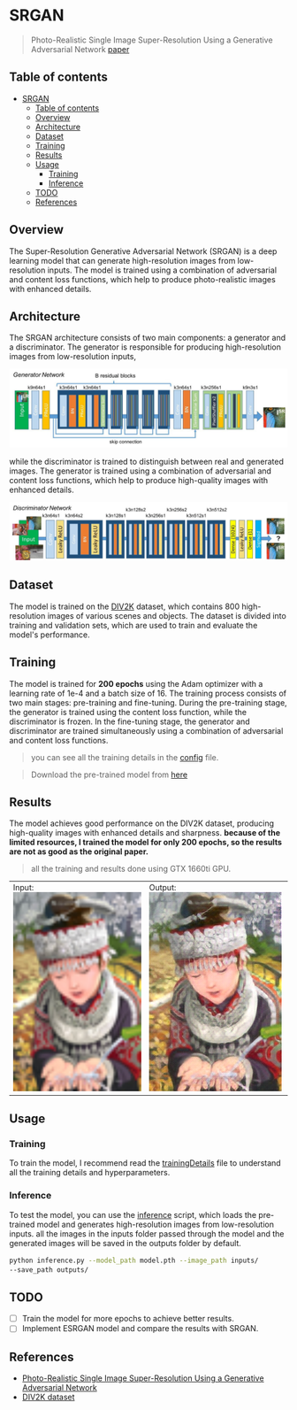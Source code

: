 # SRGAN

> Photo-Realistic Single Image Super-Resolution Using a Generative Adversarial Network [paper](https://arxiv.org/abs/1609.04802)

## Table of contents
- [SRGAN](#srgan)
  - [Table of contents](#table-of-contents)
  - [Overview](#overview)
  - [Architecture](#architecture)
  - [Dataset](#dataset)
  - [Training](#training)
  - [Results](#results)
  - [Usage](#usage)
    - [Training](#training-1)
    - [Inference](#inference)
  - [TODO](#todo)
  - [References](#references)


## Overview
The Super-Resolution Generative Adversarial Network (SRGAN) is a deep learning model that can generate high-resolution images from low-resolution inputs. The model is trained using a combination of adversarial and content loss functions, which help to produce photo-realistic images with enhanced details.

## Architecture
The SRGAN architecture consists of two main components: a generator and a discriminator. The generator is responsible for producing high-resolution images from low-resolution inputs,

![generator](generator_arc.jpg)

 while the discriminator is trained to distinguish between real and generated images. The generator is trained using a combination of adversarial and content loss functions, which help to produce high-quality images with enhanced details.

![discriminator](discriminator_arc.jpg)

## Dataset
The model is trained on the [DIV2K](https://data.vision.ee.ethz.ch/cvl/DIV2K/) dataset, which contains 800 high-resolution images of various scenes and objects. The dataset is divided into training and validation sets, which are used to train and evaluate the model's performance.

## Training
The model is trained for **200 epochs** using the Adam optimizer with a learning rate of 1e-4 and a batch size of 16. The training process consists of two main stages: pre-training and fine-tuning. During the pre-training stage, the generator is trained using the content loss function, while the discriminator is frozen. In the fine-tuning stage, the generator and discriminator are trained simultaneously using a combination of adversarial and content loss functions. 
> you can see all the training details in the [config](config/base.yaml) file.

> Download the pre-trained model from [here](SRGAN.pth)

## Results
The model achieves good performance on the DIV2K dataset, producing high-quality images with enhanced details and sharpness. **because of the limited resources, I trained the model for only 200 epochs, so the results are not as good as the original paper.**

> all the training and results done using GTX 1660ti GPU.
<table>
  <tr>
    <td>
    Input:<img width="240" height="360" src="inputs/comic.png" />
    </td>
    <td>
    Output:<img width="240" height="360" src="outputs/comic_generated.png" />
    </td>
  </tr>
</table>

## Usage
### Training
To train the model, I recommend read the [trainingDetails](trainingDetails.md) file to understand all the training details and hyperparameters.


### Inference
To test the model, you can use the [inference](inference.py) script, which loads the pre-trained model and generates high-resolution images from low-resolution inputs.
all the images in the inputs folder passed through the model and the generated images will be saved in the outputs folder by default.
    
```bash
python inference.py --model_path model.pth --image_path inputs/
--save_path outputs/
```

## TODO
- [ ] Train the model for more epochs to achieve better results.
- [ ] Implement ESRGAN model and compare the results with SRGAN.

## References
- [Photo-Realistic Single Image Super-Resolution Using a Generative Adversarial Network](https://arxiv.org/abs/1609.04802)
- [DIV2K dataset](https://data.vision.ee.ethz.ch/cvl/DIV2K/)